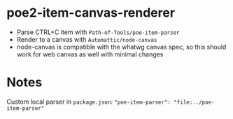 # poe2-item-canvas-renderer

* Parse CTRL+C item with `Path-of-Tools/poe-item-parser`
* Render to a canvas with `Automattic/node-canvas`
* node-canvas is compatible with the whatwg canvas spec, so this should work for web canvas as well with minimal changes

# Notes

Custom local parser in `package.json`: `"poe-item-parser": "file:../poe-item-parser"`